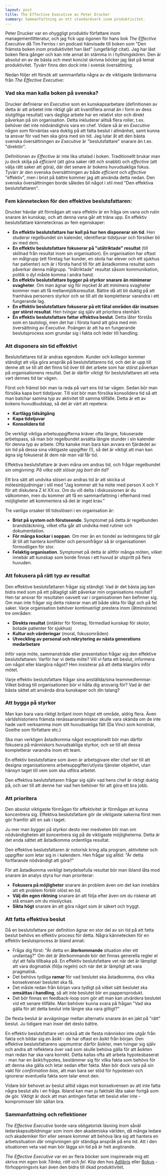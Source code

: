 ```yaml
---
layout: post
title: The Effective Executive av Peter Drucker
summary: Sammanfattning av ett standardverk inom produktivitet.
---
```


Peter Drucker var en ohyggligt produktiv författare inom managementlitteratur, och jag fick upp ögonen för hans bok *The Effective Executive* då Tim Ferriss i sin podcast hänvisade till boken som &quot;Den främsta boken inom produktivitet han läst&quot; (ungefärligt citat). Jag har läst boken flera gånger och kan inte annat än stämma in i hyllningskören. Den är absolut en av de bästa och mest koncist skrivna böcker jag läst på temat produktivitet. Tyvärr finns den dock inte i svensk översättning.

Nedan följer ett försök att sammanfatta några av de viktigaste lärdomarna från *The Effective Executive*:

### Vad ska man kalla boken på svenska?
Drucker definierar en *Executive* som en kunskapsarbetare (definitionen av detta är att arbetet inte riktigt går att kvantifiera annat än i form av dess slutgiltiga resultat) vars dagliga arbete har en relativt stor och direkt påverkan på sin organisation. Detta inkluderar alltså flera roller, t.ex. behöver det inte nödvändigtvis vara en chef. Vidare så är en *Executive* någon som förväntas vara duktig på att fatta beslut i allmänhet, samt kunna ta ansvar för vad hen ska göra med sin tid. Jag lutar åt att den bästa svenska översättningen av *Executive* är &quot;beslutsfattare&quot; snarare än t.ex. &quot;direktör&quot;.

Definitionen av *Effective* är inte lika uttalad i boken. Traditionellt brukar man ju dock skilja på *efficient* (att göra saker rätt och snabbt) och *effective* (att välja rätt saker att göra), där det senare är bokens huvudsakliga fokus. Tyvärr är den svenska översättningen av både *efficient* och *effective* &quot;effektiv&quot;, men i brist på bättre kommer jag att använda detta nedan. Den svenska översättningen borde således bli något i stil med &quot;Den effektiva beslutsfattaren&quot;.


### Fem kännetecken för den effektive beslutsfattaren:
Drucker hävdar att förmågan att vara effektiv är en fråga om vana och rutin snarare än kunskap, och att denna vana går att träna upp. En effektiv beslutsfattare kännetecknas av fem egenskaper:

- **En effektiv beslutsfattare har koll på hur hen disponerar sin tid**. Hen studerar regelbundet sin kalender, identifierar tidstjuvar och försöker bli av med dem.  
- **En effektiv beslutsfattare fokuserar på &quot;utåtriktade&quot; resultat** (till skillnad från resultat inom sin organisation). En organisation har oftast en målgrupp (ett företag har kunder, en skola har elever och ett sjukhus har patienter) och är i första hand till för att åstadkomma resultat som påverkar denna målgrupp. &quot;Inåtriktade&quot; resultat såsom kommunikation, politik o dyl måste komma i andra hand.
- **En effektiv beslutsfattare bygger på styrkor snarare än minimerar svagheter**. Om man ägnar sig för mycket åt att minimera svagheter kommer man att få mellanmjölksresultat. Bättre då att bli duktig på att framhäva personers styrkor och se till att de kompletterar varandra i ett fungerande lag.
- **En effektiv beslutsfattare fokuserar på ett fåtal områden där insatsen ger störst resultat**. Hen tvingar sig själv att prioritera stenhårt.
- **En effektiv beslutsfattare fattar effektiva beslut**. Detta låter förstås som en tautologi, men det har i första hand att göra med min översättning av *Executive*. Poängen är att ha en fungerande beslutsprocess som grundar sig i fakta och leder till handling.


### Att disponera sin tid effektivt
Beslutsfattares tid är andras egendom. Kunder och kollegor kommer ständigt att vilja göra anspråk på beslutsfattarens tid, och det är upp till denne att se till att det finns tid över till det arbete som har störst påverkan på organisationens resultat. Det är därför viktigt för beslutsfattaren att veta vart dennes tid tar vägen.

Först och främst bör man ta reda på vart ens tid tar vägen. Sedan bör man försöka kapa bort tidstjuvar. Till sist bör man försöka konsolidera tid så att man batchar samma typ av aktivitet till samma tillfälle. Detta är ett av bokens huvudbudskap, så det är värt att repetera:

- **Kartlägg tidsåtgång**
- **Kapa tidstjuvar**
- **Konsolidera tid**

De verkligt viktiga arbetsuppgifterna kräver ofta längre, fokuserade arbetspass, så man bör regelbundet avsätta längre stunder i sin kalender för denna typ av arbete. Ofta kanske man bara kan avvara en fjärdedel av sin tid på dessa sina viktigaste uppgifter (!), så det är viktigt att man kan ägna sig fokuserat åt dem när man väl får tid.

Effektiva beslutsfattare är även måna om andras tid, och frågar regelbundet sin omgivning: *På vilka sätt slösar jag bort din tid?*

Ett bra sätt att undvika slöseri av andras tid är att skicka ut mötesinbjudningar i stil med &quot;Jag kommer att ha möte med person X och Y för att diskutera Z kl XX:xx. Om du vill delta i diskussionen är du välkommen, men du kommer att få en sammanfattning i efterhand med möjligheter att kommentera så det är inget krav.&quot;

Tre vanliga orsaker till tidsslöseri i en organisation är:
- **Brist på system och förutseende**. Symptomet på detta är regelbunden brandsläckning, vilket ofta går att undvika med rutiner och dokumentation.
- **För många kockar i soppan**. Om mer än en tiondel av ledningens tid går åt till att hantera konflikter och personfrågor så är organisationen förmodligen för stor.
- **Felaktig organisation**. Symptomet på detta är alltför många möten, vilket innebär att kunskap som borde finnas i ett huvud är utspritt på flera huvuden.


### Att fokusera på rätt typ av resultat
Den effektive beslutsfattaren frågar sig ständigt: Vad är det bästa jag kan bidra med som på ett påtagligt sätt påverkar min organisations resultat? Hen tar ansvar för resultaten oavsett var i organisationen hen befinner sig. Om man inte frågar sig detta riskerar man att både sikta för lågt och på fel saker. Varje organisation behöver kontinuerligt prestera inom (åtminstone) tre områden:
- **Direkta resultat** (intäkter för företag, förmedlad kunskap för skolor, botade patienter för sjukhus)
- **Kultur och värderingar** (moral, fokusområden)
- **Utveckling av personal och rekrytering av nästa generations medarbetare**

Inför varje möte, sammansträde eller presentation frågar sig den effektive beslutsfattaren: Varför har vi detta möte? Vill vi fatta ett beslut, informera om något eller klargöra något? Hen insisterar på att detta klargörs inför mötet.

Varje effektiv beslutsfattare frågar sina anställda/sina teammedlemmar: Vilket bidrag till organisationen bör vi hålla dig ansvarig för? Vad är det bästa sättet att använda dina kunskaper och din talang?


### Att bygga på styrkor
Man kan bara vara riktigt briljant inom högst ett område, aldrig flera. Även världshistoriens främsta renässansmänniskor skulle vara okända om de inte hade varit verksamma inom sitt huvudsakliga fält (Da Vinci som konstnär, Goethe som författare etc.)

Ska man verkligen åstadkomma något exceptionellt bör man därför fokusera på människors huvudsakliga styrkor, och se till att dessa kompletterar varandra inom ett team.

En effektiv beslutsfattare som även är arbetsgivare eller chef ser till att designa organisationens arbetsuppgifter/utlysta tjänster objektivt, utan hänsyn taget till vem som ska utföra arbetet.

Den effektiva beslutsfattaren frågar sig själv vad hens chef är riktigt duktig på, och ser till att denne har vad hen behöver för att göra ett bra jobb.


### Att prioritera
Den absolut viktigaste förmågan för effektivitet är förmågan att kunna koncentrera sig. Effektiva beslutsfattare gör de viktigaste sakerna först men gör framför allt en sak i taget.

Ju mer man bygger på styrkor desto mer medveten blir man om nödvändigheten att koncentrera sig på de viktigaste möjligheterna. Detta är det enda sättet att åstadkomma ordentliga resultat.

Den effektive beslutsfattaren är notorisk kring alla program, aktiviteter och uppgifter som letar sig in i kalendern. Hen frågar sig alltid: &quot;Är detta fortfarande nödvändigt att göra?&quot;

För att åstadkomma verkligt betydelsefulla resultat bör man ibland låta mod snarare än analys styra hur man prioriterar:
- **Fokusera på möjligheter** snarare än problem även om det kan innebära att ett problem förblir olöst en tid.
- **Välj din egen riktning** snarare än att följa efter även om du riskerar att stå ensam om du misslyckas.
- **Sikta högt** snarare än att göra något som är säkert och tryggt.


### Att fatta effektiva beslut
Då en beslutsfattare per definition ägnar en stor del av sin tid på att fatta beslut behövs en effektiv process för detta. Några kännetecken för en effektiv beslutsprocess är bland annat:

- Fråga dig först: &quot;Är detta en **återkommande** situation eller ett undantag?&quot; Om det är återkommande bör det finnas generella regler el dyl att falla tillbaka på. En effektiv beslutsfattare vet när det är lämpligt att vara dogmatisk (följa regeln) och när det är lämpligt att vara pragmatisk.
- Det behövs tydliga **ramar** för vad beslutet ska åstadkomma, dvs vilka konsekvenser beslutet ska få.
- Det måste redan från början vara tydligt på vilket sätt beslutet ska **omsättas i handling**, så att inte beslutet blir en pappersprodukt.
- Det bör finnas en feedback-loop som gör att man kan utvärdera beslutet vid ett senare tillfälle. Man behöver kunna svara på frågan &quot;Vad ska gälla för att detta beslut inte längre ska vara giltigt?&quot;

De flesta beslut är avvägningar mellan alternativ snarare än en jakt på &quot;rätt&quot; beslut. Ju tidigare man inser det desto bättre.

En effektiv beslutsfattare vet också att de flesta människor inte utgår från fakta och bildar sig en åsikt - de har oftast en åsikt från början. Den effektive beslutsfattarens uppmuntrar därför åsikter, men tvingar sig själv och andra att reflektera över vad som skulle behöva gälla för att åsikten man redan har ska vara korrekt. Detta kallas ofta att arbeta hypotesbaserat - man har en åsikt/hypotes, bestämmer sig för vilka fakta som behövs för att denna ska gälla och letar sedan efter fakta. Man bör dock vara på sin vakt för *confirmation bias*, att man bara ser stöd för hypotesen och ignorerar eventuella fakta som talar emot den.

Vidare bör behovet av beslut alltid vägas mot konsekvensen av att inte fatta några beslut alls i en fråga. Ibland kan man ju faktiskt låta saker fortgå som de gör. Viktigt är dock att man antingen fattar ett beslut eller inte - kompromisser blir sällan bra.


### Sammanfattning och reflektioner
*The Effective Executive* borde vara obligatorisk läsning inom såväl ledarskapsutbildningar som inom den akademiska världen, då många ledare och akademiker förr eller senare kommer att behöva lära sig att hantera en arbetssituation där omgivningen gör ständiga anspråk på ens tid. Att i den situationen veta vad man bör lägga sin tid på är helt avgörande.

*The Effective Executive* var en av flera böcker som inspirerade mig att skriva min egen bok *Tänka, rätt och fel*. Köp den hos [Adlibris](https://www.adlibris.com/se/bok/tanka-ratt-fel-hur-du-undviker-vanliga-tankefel-och-anvander-hjarnan-battre-9789187905599) eller [Bokus](https://www.bokus.com/bok/9789187905599/tanka-ratt-fel-hur-du-undviker-vanliga-tankefel-och-anvander-hjarnan-battre/) - förhoppningsvis kan även den bidra till ökad produktivitet.
